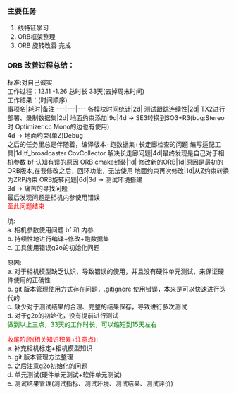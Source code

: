 <!--
 * @Author: Liu Weilong
 * @Date: 2021-01-26 07:49:42
 * @LastEditors: Liu Weilong 
 * @LastEditTime: 2021-01-29 16:42:22
 * @Description: 
-->
### 主要任务
1. 线特征学习
2. ORB框架整理
3. ORB 旋转改善 完成
   




### ORB 改善过程总结：<br>
标准:对自己诚实<br>
工作过程：12.11 -1.26 总时长 33天(去掉周末时间)<br>
工作结果：(时间顺序)<br>
事项名|耗时|备注
---|---|---
各模块时间统计|2d|
测试跟踪连续性|2d|
TX2进行部署、录制数据集|2d|
地面约束添加|9d|4d -> SE3转换到SO3+R3(bug:Stereo时 Optimizer.cc Mono的边也有使用)<br>4d -> 地面约束(单Z)Debug<br> 之后的任务里总是伴随着，编译版本+跑数据集+长走廊检查的问题
编写适配工具|1d|tf_broadcaster CovCollector
解决长走廊问题|4d|最终发现是自己对于相机参数 bf 认知有误的原因
ORB cmake封装|1d|
修改新的ORB|1d|原因是最初的ORB版本,在我修改之后，回环功能，无法使用
地面约束再次修改|1d|从Z约束转换为ZRP约束
ORB旋转问题|6d|3d -> 测试环境搭建<br> 3d -> 痛苦的寻找问题<br>最后发现问题是相机内参使用错误<br><font color="Red">至此问题结束</font>

坑:<br>
a. 相机参数使用问题 bf 和 内参<br>
b. 持续性地进行编译+修改+跑数据集<br>
c. 工具使用错误g2o的初始化问题<br>

原因:<br>
a. 对于相机模型缺乏认识，导致错误的使用，并且没有硬件单元测试，来保证硬件使用的正确性<br>
b. git 版本管理使用方式存在问题，.gitignore 使用错误，本来是可以快速进行迭代的<br>
c. 缺少对于测试结果的合理、完整的结果保存，导致进行多次测试<br>
d. 对于g2o的初始化，没有提前进行测试<br>
<font color="Green">做到以上三点，33天的工作时长，可以缩短到15天左右</font>

<font color="Red">收尾阶段(相关知识积累+注意点):</font><br>
a. 补充相机标定+相机模型知识<br>
b. git 版本管理方法整理<br>
c. 之后注意g2o初始化的问题<br>
d. 单元测试(硬件单元测试+软件单元测试)<br>
e. 测试结果管理(测试指标、测试环境、测试结果、测试评价)<br>

### 